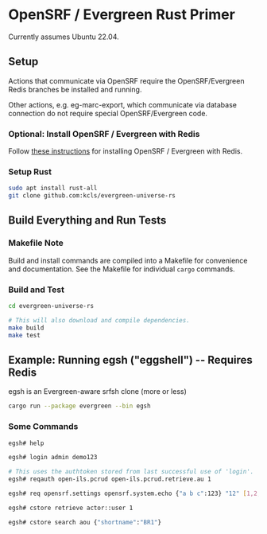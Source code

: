 # OpenSRF / Evergreen Rust Primer

Currently assumes Ubuntu 22.04.

## Setup

Actions that communicate via OpenSRF require the OpenSRF/Evergreen
Redis branches be installed and running.

Other actions, e.g. eg-marc-export, which communicate via database 
connection do not require special OpenSRF/Evergreen code.

### Optional: Install OpenSRF / Evergreen with Redis

Follow [these instructions](
    https://github.com/berick/evergreen-ansible-installer/tree/working/ubuntu-22.04-redis)
for installing OpenSRF / Evergreen with Redis.

### Setup Rust

```sh
sudo apt install rust-all 
git clone github.com:kcls/evergreen-universe-rs                                
```

## Build Everything and Run Tests

### Makefile Note

Build and install commands are compiled into a Makefile for convenience
and documentation.  See the Makefile for individual `cargo` commands.

### Build and Test

```sh
cd evergreen-universe-rs

# This will also download and compile dependencies.
make build
make test
```

## Example: Running egsh ("eggshell") -- Requires Redis

egsh is an Evergreen-aware srfsh clone (more or less)

```sh
cargo run --package evergreen --bin egsh
```

### Some Commands

```sh
egsh# help

egsh# login admin demo123

# This uses the authtoken stored from last successful use of 'login'.
egsh# reqauth open-ils.pcrud open-ils.pcrud.retrieve.au 1

egsh# req opensrf.settings opensrf.system.echo {"a b c":123} "12" [1,2,3]

egsh# cstore retrieve actor::user 1

egsh# cstore search aou {"shortname":"BR1"}
```


